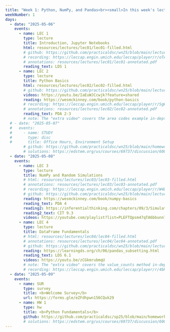 ```yaml
---
title: "Week 1: Python, NumPy, and Pandas<br><small>In this week's lectures, the <b>⏯️ videos</b> cover extra examples that reinforce ideas from lecture.<br>These are <b>not</b> the lecture recordings; recordings will be posted after class.</small>"
weekNumber: 1
days:
  - date: "2025-05-06"
    events:
      - name: LEC 1
        type: lecture
        title: Introduction, Jupyter Notebooks
        html: resources/lectures/lec01/lec01-filled.html
        # github: https://github.com/practicaldsc/wn25/blob/main/lectures/lec01/
        # recording: https://leccap.engin.umich.edu/leccap/player/r/oTAiJl
        # annotations: resources/lectures/lec01/lec01-annotated.pdf
        reading_text: LDS 1
      - name: LEC 2
        type: lecture
        title: Python Basics
        html: resources/lectures/lec02/lec02-filled.html
        # github: https://github.com/practicaldsc/wn25/blob/main/lectures/lec02/
        videos: https://youtu.be/IaEuWJCcwjk?feature=shared
        reading: https://wesmckinney.com/book/python-basics
        # recording: https://leccap.engin.umich.edu/leccap/player/r/SgWJsK
        # annotations: resources/lectures/lec02/lec02-annotated.pdf
        reading_text: PDA 2-3
        # note: The "extra video" covers the area codes example in-depth.
  # - date: "2025-05-07"
  #   events:
  #     - name: STUDY
  #       type: disc
  #       title: Office Hours, Environment Setup
        # github: https://github.com/practicaldsc/wn25/blob/main/homeworks/hw01/hw01.ipynb
        # solutions: https://edstem.org/us/courses/69737/discussion/6009701
  - date: "2025-05-08"
    events:
      - name: LEC 3
        type: lecture
        title: NumPy and Random Simulations
        # html: resources/lectures/lec03/lec03-filled.html
        # annotations: resources/lectures/lec03/lec03-annotated.pdf
        # recording: https://leccap.engin.umich.edu/leccap/player/r/W4Dwoi
        # github: https://github.com/practicaldsc/wn25/blob/main/lectures/lec03/
        reading: https://wesmckinney.com/book/numpy-basics
        reading_text: PDA 4
        reading2: https://inferentialthinking.com/chapters/09/3/Simulation.html
        reading2_text: CIT 9.3
        videos: https://youtube.com/playlist?list=PLEFTQpsm47qTA6bbunn7jAwZUyLKgvJrr
      - name: LEC 4
        type: lecture
        title: DataFrame Fundamentals
        # html: resources/lectures/lec04/lec04-filled.html
        # annotations: resources/lectures/lec04/lec04-annotated.pdf
        # github: https://github.com/practicaldsc/wn25/blob/main/lectures/lec04/
        reading: https://learningds.org/ch/06/pandas_subsetting.html
        reading_text: LDS 6.1
        videos: https://youtu.be/zCGkmrubmqU
        # note: The "extra video" covers the value_counts method in-depth.
        # recording: https://leccap.engin.umich.edu/leccap/player/r/4bRDv4
  - date: "2025-05-09"
    events:
      - name: SUR
        type: survey
        title: <b>Welcome Survey</b>
        url: https://forms.gle/eZFdhpwn156CQuk29
      - name: HW 1
        type: hw
        title: <b>Python Fundamentals</b>
        github: https://github.com/practicaldsc/sp25/blob/main/homeworks/hw01/hw01.ipynb
        # solutions: https://edstem.org/us/courses/69737/discussion/6009701
---
```

